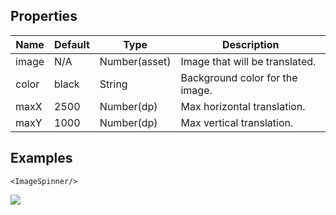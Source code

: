 
## Properties

Name          | Default     |  Type         | Description
--------------|-------------|---------------|-----------------------------------
image         | N/A         | Number(asset) | Image that will be translated.
color         | black       | String        | Background color for the image.
maxX          | 2500        | Number(dp)    | Max horizontal translation.
maxY          | 1000        | Number(dp)    | Max vertical translation.

## Examples
```
<ImageSpinner/>
```
![](https://www.dropbox.com/s/acecb0z14rjhaxq/image_spinner.gif?dl=1)

